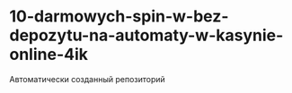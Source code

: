 # 10-darmowych-spin-w-bez-depozytu-na-automaty-w-kasynie-online-4ik
Автоматически созданный репозиторий
